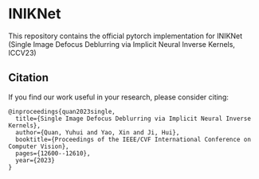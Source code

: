 # INIKNet
This repository contains the official pytorch implementation for INIKNet (Single Image Defocus Deblurring via Implicit Neural Inverse Kernels, ICCV23)

## Citation
If you find our work useful in your research, please consider citing:
```
@inproceedings{quan2023single,
  title={Single Image Defocus Deblurring via Implicit Neural Inverse Kernels},
  author={Quan, Yuhui and Yao, Xin and Ji, Hui},
  booktitle={Proceedings of the IEEE/CVF International Conference on Computer Vision},
  pages={12600--12610},
  year={2023}
}
```
